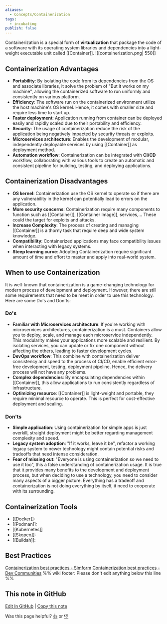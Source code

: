 ```yaml
---
aliases:
  - Concepts/Containerization
tags:
  - incubating
publish: false
---
```


Containerization is a special form of **virtualization** that package the code of a software with its operating system libraries and dependencies into a light-weight executable unit called [[Container]].
![[containerization.png| 550]]
## Containerization Advantages
- **Portability**: By isolating the code from its dependencies from the OS and associate libraries, it solve the problem of "But it works on my machine", allowing the containerized software to run uniformly and consistently on various platform.  
- **Efficiency**: The software run on the containerized environment utilize the host machine's OS kernel. Hence, it comes with smaller size and require less time to start up.
- **Faster deployment**: Application running from container can be deployed easily and rapidly scaled due to their portability and efficiency.    
- **Security**: The usage of containerization reduce the risk of the application being negatively impacted by security threats or exploits.
- **Microservices architecture**: Enables the development of modular, independently deployable services by using [[Container]] as deployment method.
- **Automation workflow**: Containerization can be integrated with **CI/CD** workflow, collaborating with various tools to create an automatic and consistent pipeline for building, testing, and deploying applications.
## Containerization Disadvantages
- **OS kernel**: Containerization use the OS kernel to operate so if there are any vulnerability in the kernel can potentially lead to errors on the application.
- **More security concerns**: Containerization require many components to function such as [[Container]], [[Container Image]], services,... These could the target for exploits and attacks.
- **Increase Complexity**: The process of creating and managing [[Container]] is a thorny task that require deep and wide system knowledge. 
- **Compatibility**: Containerized applications may face compatibility issues when interacting with legacy systems.
- **Steep learning curve**: Adopting Containerization require significant amount of time and effort to master and apply into real-world system.
## When to use Containerization
It is well-known that containerization is a game-changing technology for modern process of development and deployment. However, there are still some requirements that need to be meet in order to use this technology. Here are some Do's and Don'ts:
### Do's
- **Familiar with Microservices architecture**: If you're working with microservices architectures, containerization is a must. Containers allow you to deploy, scale, and manage each microservice independently. This modularity makes your applications more scalable and resilient. By isolating services, you can update or fix one component without affecting the others, leading to faster development cycles.
- **DevOps workflow**: This combine with containerization deliver consistency and speed to the process of CI/CD, enable efficient error-free development, testing, deployment pipeline. Hence, the delivery process will not have any problems.
- **Complex dependencies**: By encapsulating dependencies within [[Container]], this allow applications to run consistently regardless of infrastructure.
- **Optimizing resource**: [[Container]] is light-weight and portable, they require minimal resource to operate. This is perfect for cost-effective deployment and scaling.
### Don'ts
- **Simple application**: Using containerization for simple apps is just overkill, straight deployment might be better regarding management complexity and speed.
- **Legacy system adoption**: "If it works, leave it be", refactor a working legacy system to newer technology might contain potential risks and tradeoffs that need intense consideration.
- **Fear of missing out**: "Everyone is using containerization so we need to use it too", this a false understanding of containerization usage. It is true that it provides many benefits to the development and deployment process, but when deciding to use a technology, you need to consider many aspects of a bigger picture. Everything has a tradeoff and containerization is not doing everything by itself, it need to cooperate with its surrounding.
## Containerization Tools
- [[Docker]]: 
- [[Podman]]:
- [[Kubernetes]]
- [[Skopeo]]:
- [[Buildah]]: 
## Best Practices
[Containerization best practices - Simform](https://www.simform.com/blog/containerization-best-practices)
[Containerization best practices - Dev Communities](https://dev.to/aws-builders/the-art-of-creating-container-images-and-best-practices-3p9d)
%% wiki footer: Please don't edit anything below this line %%

## This note in GitHub

<span class="git-footer">[Edit In GitHub](https://github.dev/data-engineering-community/data-engineering-wiki/blob/main/Concepts/Containerization/Containerization.md "git-hub-edit-note") | [Copy this note](https://raw.githubusercontent.com/data-engineering-community/data-engineering-wiki/main/Concepts/Containerization/Containerization.md "git-hub-copy-note")</span>

<span class="git-footer">Was this page helpful?
[👍](https://tally.so/r/mOaxjk?rating=Yes&url=https://dataengineering.wiki/Concepts/Containerization/Containerization) or [👎](https://tally.so/r/mOaxjk?rating=No&url=https://dataengineering.wiki/Concepts/Containerization/Containerization)</span>
